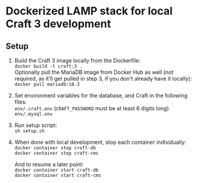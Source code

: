 # Dockerized LAMP stack for local Craft 3 development

## Setup

1. Build the Craft 3 image locally from the Dockerfile:    
    `docker build -t craft:3 .`    
    Optionally pull the MariaDB image from Docker Hub as well (not required, as it’ll get pulled in step 3, if you don't already have it locally):    
    `docker pull mariadb:10.3`    

2. Set environment variables for the database, and Craft in the following files:    
    `env/.craft.env` (`CRAFT_PASSWORD` must be at least 6 digits long)    
    `env/.mysql.env`    

3. Run setup script:    
    `sh setup.sh`    

4. When done with local development, stop each container individually:    
    `docker container stop craft-db`    
    `docker container stop craft-cms`    

    And to resume a later point:    
    `docker container start craft-db`    
    `docker container start craft-cms`    
